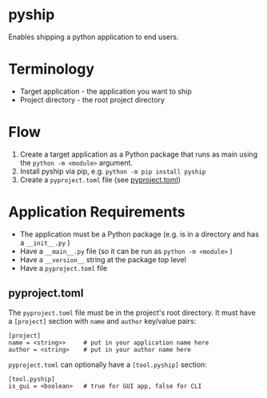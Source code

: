 # pyship

Enables shipping a python application to end users.

# Terminology

- Target application - the application you want to ship 
- Project directory - the root project directory

# Flow

1) Create a target application as a Python package that runs as main using the `python -m <module>` argument.
2) Install pyship via pip, e.g. `python -m pip install pyship`
3) Create a `pyproject.toml` file (see [pyproject.toml](#pyproject.toml))

# Application Requirements

- The application must be a Python package (e.g. is in a directory and has a `__init__.py` )
- Have a `__main__.py` file (so it can be run as `python -m <module>` )
- Have a `__version__` string at the package top level
- Have a `pyproject.toml` file
 
## pyproject.toml 

The `pyproject.toml` file must be in the project's root directory.  It must have a `[project]` section with `name` and `author` key/value pairs:

```
[project]
name = <string>>     # put in your application name here
author = <string>    # put in your author name here
```

`pyproject.toml` can optionally have a `[tool.pyship]` section:

```
[tool.pyship]
is_gui = <boolean>   # true for GUI app, false for CLI
```
